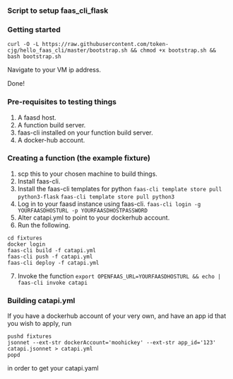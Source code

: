 ### Script to setup faas_cli_flask


### Getting started

`curl -O -L https://raw.githubusercontent.com/token-cjg/hello_faas_cli/master/bootstrap.sh && chmod +x bootstrap.sh && bash bootstrap.sh`

Navigate to your VM ip address.

Done!

### Pre-requisites to testing things

1. A faasd host.
1. A function build server.
1. faas-cli installed on your function build server.
1. A docker-hub account.

### Creating a function (the example fixture)

1. scp this to your chosen machine to build things.
2. Install faas-cli.
3. Install the faas-cli templates for python
`faas-cli template store pull python3-flask`
`faas-cli template store pull python3`
4. Log in to your faasd instance using faas-cli.
`faas-cli login -g YOURFAASDHOSTURL -p YOURFAASDHOSTPASSWORD`
5. Alter catapi.yml to point to your dockerhub account.
6. Run the following.
```
cd fixtures
docker login
faas-cli build -f catapi.yml
faas-cli push -f catapi.yml
faas-cli deploy -f catapi.yml
```
7. Invoke the function
`export OPENFAAS_URL=YOURFAASDHOSTURL && echo | faas-cli invoke catapi`

### Building catapi.yml

If you have a dockerhub account of your very own, and have an app id that you wish to apply, run

```
pushd fixtures
jsonnet --ext-str dockerAccount='moohickey' --ext-str app_id='123' catapi.jsonnet > catapi.yml
popd
```

in order to get your catapi.yaml

